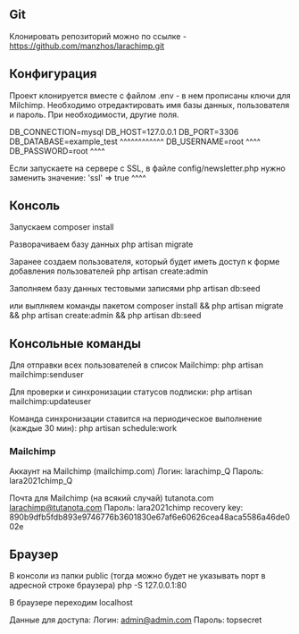 
## Git

Клонировать репозиторий можно по ссылке - https://github.com/manzhos/larachimp.git 

## Конфигурация

Проект клонируется вместе с файлом .env - в нем прописаны ключи для Milchimp.
Необходимо отредактировать имя базы данных, пользователя и пароль. При необходимости, другие поля.  

DB_CONNECTION=mysql
DB_HOST=127.0.0.1
DB_PORT=3306
DB_DATABASE=example_test
            ^^^^^^^^^^^^
DB_USERNAME=root
            ^^^^
DB_PASSWORD=root
            ^^^^


Если запускаете на сервере c SSL, в файле config/newsletter.php нужно заменить значение:
'ssl' => true
         ^^^^


## Консоль

Запускаем
composer install

Разворачиваем базу данных
php artisan migrate

Заранее создаем пользователя, который будет иметь доступ к форме добавления пользователей
php artisan create:admin

Заполняем базу данных тестовыми записями 
php artisan db:seed

или выплняем команды пакетом 
composer install && php artisan migrate && php artisan create:admin && php artisan db:seed


## Консольные команды

Для отправки всех пользователей в список Mailchimp: 
php artisan mailchimp:senduser

Для проверки и синхронизации статусов подписки:
php artisan mailchimp:updateuser

Команда синхронизации ставится на периодическое выполнение (каждые 30 мин):
php artisan schedule:work


### Mailchimp

Аккаунт на Mailchimp (mailchimp.com)
Логин:  larachimp_Q
Пароль: lara2021chimp_Q

Почта для Mailchimp (на всякий случай)
tutanota.com
larachimp@tutanota.com
Пароль: lara2021chimp
recovery key: 890b9dfb5fdb893e9746776b3601830e67af6e60626cea48aca5586a46de002e


## Браузер

В консоли из папки public (тогда можно будет не указывать порт в адресной строке браузера)
php -S 127.0.0.1:80

В браузере переходим localhost

Данные для доступа:
Логин:  admin@admin.com
Пароль: topsecret


